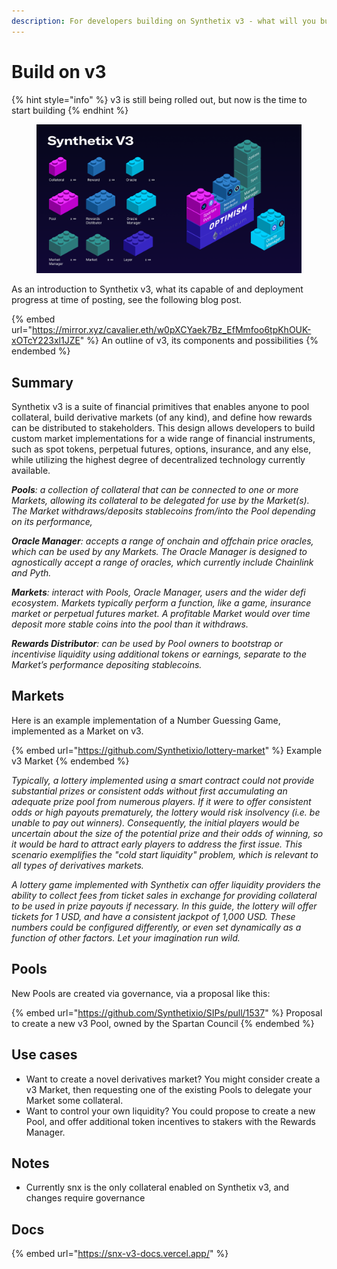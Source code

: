 ```yaml
---
description: For developers building on Synthetix v3 - what will you build?
---
```


# Build on v3

{% hint style="info" %}
v3 is still being rolled out, but now is the time to start building
{% endhint %}

<figure><img src="../.gitbook/assets/Twitter_post_-_4.png" alt=""><figcaption></figcaption></figure>

As an introduction to Synthetix v3, what its capable of and deployment progress at time of posting, see the following blog post.

{% embed url="https://mirror.xyz/cavalier.eth/w0pXCYaek7Bz_EfMmfoo6tpKhOUK-xOTcY223xl1JZE" %}
An outline of v3, its components and possibilities
{% endembed %}

## Summary

Synthetix v3 is a suite of financial primitives that enables anyone to pool collateral, build derivative markets (of any kind), and define how rewards can be distributed to stakeholders. This design allows developers to build custom market implementations for a wide range of financial instruments, such as spot tokens, perpetual futures, options, insurance, and any else, while utilizing the highest degree of decentralized technology currently available.

_**Pools**: a collection of collateral that can be connected to one or more Markets, allowing its collateral to be delegated for use by the Market(s). The Market withdraws/deposits stablecoins from/into the Pool depending on its performance,_

_**Oracle Manager**: accepts a range of onchain and offchain price oracles, which can be used by any Markets. The Oracle Manager is designed to agnostically accept a range of oracles, which currently include Chainlink and Pyth._&#x20;

_**Markets**: interact with Pools, Oracle Manager, users and the wider defi ecosystem. Markets typically perform a function, like a game, insurance market or perpetual futures market. A profitable Market would over time deposit more stable coins into the pool than it withdraws._

_**Rewards Distributor**: can be used by Pool owners to bootstrap or incentivise liquidity using additional tokens or earnings, separate to the Market’s performance depositing stablecoins._

## Markets

Here is an example implementation of a Number Guessing Game, implemented as a Market on v3.&#x20;

{% embed url="https://github.com/Synthetixio/lottery-market" %}
Example v3 Market
{% endembed %}

_Typically, a lottery implemented using a smart contract could not provide substantial prizes or consistent odds without first accumulating an adequate prize pool from numerous players. If it were to offer consistent odds or high payouts prematurely, the lottery would risk insolvency (i.e. be unable to pay out winners). Consequently, the initial players would be uncertain about the size of the potential prize and their odds of winning, so it would be hard to attract early players to address the first issue. This scenario exemplifies the "cold start liquidity" problem, which is relevant to all types of derivatives markets._

_A lottery game implemented with Synthetix can offer liquidity providers the ability to collect fees from ticket sales in exchange for providing collateral to be used in prize payouts if necessary. In this guide, the lottery will offer tickets for 1 USD, and have a consistent jackpot of 1,000 USD. These numbers could be configured differently, or even set dynamically as a function of other factors. Let your imagination run wild._

## Pools

New Pools are created via governance, via a proposal like this:

{% embed url="https://github.com/Synthetixio/SIPs/pull/1537" %}
Proposal to create a new v3 Pool, owned by the Spartan Council
{% endembed %}

## Use cases

* Want to create a novel derivatives market? You might consider create a v3 Market, then requesting one of the existing Pools to delegate your Market some collateral.
* Want to control your own liquidity? You could propose to create a new Pool, and offer additional token incentives to stakers with the Rewards Manager.&#x20;

## Notes

* Currently snx is the only collateral enabled on Synthetix v3, and changes require governance&#x20;

## Docs

{% embed url="https://snx-v3-docs.vercel.app/" %}

